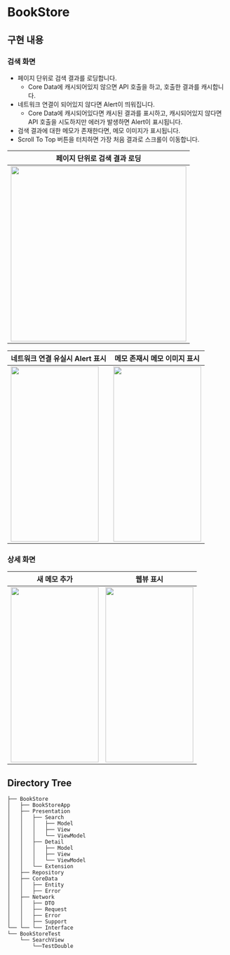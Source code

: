 # BookStore

## 구현 내용
### 검색 화면

- 페이지 단위로 검색 결과를 로딩합니다.  
  - Core Data에 캐시되어있지 않으면 API 호출을 하고, 호출한 결과를 캐시합니다.
- 네트워크 연결이 되어있지 않다면 Alert이 띄워집니다.
  - Core Data에 캐시되어있다면 캐시된 결과를 표시하고, 캐시되어있지 않다면 API 호출을 시도하지만 에러가 발생하면 Alert이 표시됩니다.
- 검색 결과에 대한 메모가 존재한다면, 메모 이미지가 표시됩니다.
- Scroll To Top 버튼을 터치하면 가장 처음 결과로 스크롤이 이동합니다.

|페이지 단위로 검색 결과 로딩|
|---|
|<img src="https://user-images.githubusercontent.com/60725934/193575756-32cad12d-4422-4aba-ade8-6729e0199c7f.gif" width="400" height="400"/>|

|네트워크 연결 유실시 Alert 표시|메모 존재시 메모 이미지 표시|
|---|---|
|<img src="https://i.imgur.com/iZqIZra.gif" width="200" height="400"/>|<img src="https://i.imgur.com/Y3m0qAH.png" width="200" height="400"/>|

### 상세 화면
|새 메모 추가|웹뷰 표시|
|---|---|
|<img src="https://user-images.githubusercontent.com/60725934/193577274-5086b937-1b7e-4731-be34-5039f00f94ed.gif" width="200" height="400"/>|<img src="https://user-images.githubusercontent.com/60725934/193577538-c5789898-7175-45f7-907b-5a1e2c16e8d1.gif" width="200" height="400"/>|

## Directory Tree
```
├── BookStore
│   ├── BookStoreApp
│   ├── Presentation
│   │   ├── Search
│   │   │   ├── Model
│   │   │   ├── View
│   │   │   └── ViewModel
│   │   ├── Detail
│   │   │   ├── Model
│   │   │   ├── View
│   │   │   └── ViewModel
│   │   └── Extension
│   ├── Repository
│   ├── CoreData
│   │   ├── Entity
│   │   ├── Error
│   ├── Network
│   │   ├── DTO
│   │   ├── Request
│   │   ├── Error
│   │   ├── Support
└── └── └── Interface
└── BookStoreTest
    └── SearchView
        └──TestDouble
```
